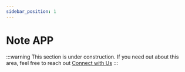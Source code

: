 ```yaml
---
sidebar_position: 1
---
```


# Note APP

:::warning 
This section is under construction. If you need out about this area, feel free to reach out [Connect with Us](/docs/Support/ConnectWithUs)
:::